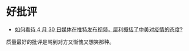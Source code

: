 # 好批评

- [如何看待 4 月 30 日媒体在推特发布视频，犀利概括了中美对疫情的态度?](https://www.zhihu.com/question/392222002/answer/1197149315)


质量最好的批评是骂到对方又惭愧又想笑那种。